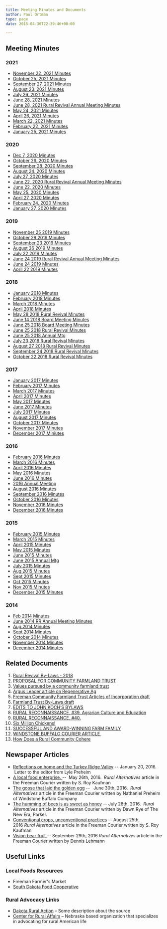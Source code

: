 ```yaml
---
title: Meeting Minutes and Documents
author: Paul Ortman
type: page
date: 2015-04-30T22:39:46+00:00

---
```

## Meeting Minutes

### 2021
<!-- * _**DRAFT** [November 22, 2021 Minutes](/2021/november-22-2021-rural-revival-minutes.pdf)_ -->
* [November 22, 2021 Minutes](/2021/november-22-2021-rural-revival-minutes.pdf)
* [October 25, 2021 Minutes](/2021/october-25-2021-rural-revival-minutes.pdf)
* [September 27, 2021 Minutes](/2021/september-27-2021-rural-revival-minutes.pdf)
* [August 23, 2021 Minutes](/2021/august-23-2021-rural-revival-minutes.pdf)
* [July 26, 2021 Minutes](/2021/july-26-2021-rural-revival-minutes.pdf)
* [June 28, 2021 Minutes](/2021/june-28-2021-rural-revival-minutes.pdf)
* [June 28, 2021 Rural Revival Annual Meeting Minutes](/2021/june-28-2021-rural-revival-annual-meeting-minutes.pdf)
* [May 24, 2021 Minutes](/2021/may-24-2021-rural-revival-minutes.pdf)
* [April 26, 2021 Minutes](/2021/april-26-2021-rural-revival-minutes.pdf)
* [March 22, 2021 Minutes](/2021/march-22-2021-rural-revival-minutes.pdf)
* [February 22, 2021 Minutes](/2021/february-22-2021-rural-revival-minutes.pdf)
* [January 25, 2021 Minutes](/2021/january-25-2021-rural-revival-minutes.pdf)


### 2020

* [Dec 7, 2020 Minutes](/2020/december-7-2020-rural-revival-minutes.pdf)
* [October 26, 2020 Minutes](/2020/october-26-2020-rural-revival-minutes.pdf)
* [September 28, 2020 Minutes](/2020/september-28-2020-rural-revival-minutes.pdf)
* [August 24, 2020 Minutes](/2020/august-24-2020-rural-revival-minutes.pdf)
* [July 27, 2020 Minutes](/2020/july-27-2020-rural-revival-minutes.pdf)
* [June 22, 2020 Rural Revival Annual Meeting Minutes](/2020/june-22-2020-rural-revival-annual-meeting-minutes.pdf)
* [June 22, 2020 Minutes](/2020/june-22-2020-rural-revival-minutes.pdf)
* [May 25, 2020 Minutes](/2020/may-25-2020-rural-revival-minutes.pdf)
* [April 27, 2020 Minutes](/2020/april-27-2020-rural-revival-minutes.pdf)
* [February 24, 2020 Minutes](/2020/february-24-2020-rural-revival-minutes.pdf)
* [January 27, 2020 Minutes](/2020/january-27-2020-rural-revival-minutes.pdf)


### 2019
 
* [November 25 2019 Minutes](/2019/november-25-2019-rural-revival-minutes.pdf)
* [October 28 2019 Minutes](/2019/october-28-2019-rural-revival-minutes.pdf)
* [September 23 2019 Minutes](/2019/september-23-2019-rural-revival-minutes.pdf)
* [August 26 2019 Minutes](/2019/august-26-2019-rural-revival-minutes.pdf)
* [July 22 2019 Minutes](/2019/july-22-2019-rural-revival-minutes.pdf)
* [June 24 2019 Rural Revival Annual Meeting Minutes](/2019/june-24-2019-rural-revival-annual-meeting-minutes.pdf)
* [June 24 2019 Minutes](/2019/june-24-2019-rural-revival-minutes.pdf)
* [April 22 2019 Minutes](/2019/april-22-2019-rural-revival-minutes.pdf)


### 2018

* [January 2018 Minutes][8]
* [February 2018 Minutes][9]
* [March 2018 Minutes][10]
* [April 2018 Minutes][11]
* [May 28 2018 Rural Revival Minutes][12]
* [June 14 2018 Board Meeting Minutes][13]
* [June 25 2018 Board Meeting Minutes][14]
* [June 25 2018 Rural Revival Minutes][15]
* [June 25 2018 Annual Mtg][16]
* [July 23 2018 Rural Revival Minutes][17]
* [August 27 2018 Rural Revival Minutes][18]
* [September 24 2018 Rural Revival Minutes][19]
* [October 22 2018 Rural Revival Minutes][20]

### 2017

* [January 2017 Minutes](/2015/04/170102-Minutes.pdf)
* [February 2017 Minutes](/2017/07/170206-Minutes.pdf)
* [March 2017 Minutes](/2017/07/March-2017-Minutes.pdf)
* [April 2017 Minutes](/2017/07/April-2017-Minutes.pdf)
* [May 2017 Minutes][1]
* [June 2017 Minutes][2]
* [July 2017 Minutes][3]
* [August 2017 Minutes][4]
* [October 2017 Minutes][5]
* [November 2017 Minutes][6]
* [December 2017 Miniutes][7]

### 2016

* [February 2016 Minutes](/2015/04/160201-Minutes.pdf)
* [March 2016 Minutes](/2015/04/160307-Minutes.pdf)
* [April 2016 Minutes](/2015/04/160404-Minutes.pdf)
* [May 2016 Minutes](/2015/04/160502-Minutes.pdf)
* [June 2016 Minutes](/2015/04/160606-Minutes.pdf)
* [2016 Annual Meeting](/2015/04/160606-Annual-Mtg.pdf)
* [August 2016 Minutes](/2015/04/160801-Minutes.pdf)
* [September 2016 Minutes](/2015/04/160905-Minutes.pdf)
* [October 2016 Minutes](/2015/04/161003-Minutes.pdf)
* [November 2016 Minutes](/2015/04/161106-Minutes.pdf)
* [December 2016 Minutes](/2015/04/161205-Minutes.pdf)

### 2015

* [February 2015 Minutes](/2015/04/150202-Minutes.pdf)
* [March 2015 Minutes](/2015/04/150304-Minutes.pdf)
* [April 2015 Minutes](/2015/04/150406-Minutes.pdf)
* [May 2015 Minutes](/2015/04/150504-Minutes.pdf)
* [June 2015 Minutes](/2015/04/150602-Minutes.pdf)
* [June 2015 Annual Mtg](/2015/04/150602-Annual-Mtg.pdf)
* [July 2015 Minutes](/2015/04/150706-Minutes.pdf)
* [Aug 2015 Minutes](/2015/04/150803.pdf)
* [Sept 2015 Minutes](/2015/04/150907.pdf)
* [Oct 2015 Minutes](/2015/04/151005-Minutes.pdf)
* [Nov 2015 Minutes](/2015/04/151102-Minutes.pdf)
* [December 2015 Minutes](/2015/04/151207-Minutes.pdf)

### 2014

* [Feb 2014 Minutes](/2015/04/140203-RR-Meeting-Minutes.pdf)
* [June 2014 RR Annual Meeting Minutes](/2015/04/140602-RR-Annual-Meeting-Minutes1.pdf)
* [Aug 2014 Minutes](/2015/04/140804-Rural-Revival-Minutes.pdf)
* [Sept 2014 Minutes](/2015/04/140901-Minutes1.pdf)
* [October 2014 Minutes](/2015/04/141006-Minutes.pdf)
* [November 2014 Minutes](/2015/04/141103-Minutes.pdf)
* [December 2014 Minutes](/2015/04/141201-Minutes.pdf)

## Related Documents

1)  [Rural Revival By-Laws - 2018](/2018/06/rr-by-laws-june-2018.pdf)
1)  [PROPOSAL FOR COMMUNITY FARMLAND TRUST][21] 
1)  [Values pursued by a community farmland trust][22] 
1)  [Argus Leader article on Regenerative Ag][23]
1)  [Freeman Community Farmland Trust Articles of Incorporation draft][24] 
1)  [Farmland Trust By-Laws draft][25]
1)  [EDITS TO JOHN KOCH&#8217;S BYLAWS][26]
1)  [RURAL RECONNAISSANCE, #39. Agrarian Culture and Education][27]
1)  [RURAL RECONNAISSANCE, #40.][28] 
1)  [Six Million Chickens!][29]
1)  [SUCCESSFUL AND AWARD-WINNING FARM FAMILY][30]
1)  [WINDSTONE BUFFALO COURIER ARTICLE ][31]
1)  [How Does a Rural Community Cohere][32]

## Newspaper Articles

* [Reflections on home and the Turkey Ridge Valley](http://www.freemansd.com/opinion/article_4bf85b80-bf84-11e5-93a2-93b90d767e55.html) -- January 20, 2016.  Letter to the editor from Lyle Preheim
* [A local food enterprise. ](/2015/04/A-local-food-enterprise.pdf) --  May 26th, 2016.  <em>Rural Alternatives </em>article in the Freeman Courier written by S. Roy Kaufman
* [The goose that laid the golden egg](/2015/04/Goose-Golden-Egg.pdf) --   June 30th, 2016.  <em>Rural Alternatives </em>article in the Freeman Courier written by Nathaniel Preheim of Windstone Buffalo Company
* [The humming of bees is as sweet as honey](/2015/04/The-humming-of-bees-is-as-sweet-as-honey.pdf) -- July 28th, 2016.  <em>Rural Alternatives </em>article in the Freeman Courier written by Dawn Rye of The New Era, Parker.
* [Conventional crops, unconventional practices](/2015/04/Conventional-crops-unconventional-practices.pdf) -- August 25th, 2016 <em>Rural Alternatives </em>article in the Freeman Courier written by S. Roy Kaufman
* [Vision bear fruit ](/2015/04/Vison-Bears-Fruit.pdf) -- September 29th, 2016 <em>Rural Alternatives </em>article in the Freeman Courier written by Dennis Lehmann

## Useful Links

### Local Foods Resources

* Freeman Farmer's Market
* [South Dakota Food Cooperative][33]

### Rural Advocacy Links

* [Dakota Rural Action][34] &#8211; Some description about the source
* [Center for Rural Affairs][35] &#8211; Nebraska based organization that specializes in advocating for rural American life


 [1]: /2018/03/May-2017-Minutes.pdf
 [2]: /2018/03/June-2017-Minutes.pdf
 [3]: /2018/03/July-2017-Minutes.pdf
 [4]: /2018/03/August-2017-Minutes.pdf
 [5]: /2018/03/October-2017-Minutes.pdf
 [6]: /2018/03/November-2017-Minutes.pdf
 [7]: /2018/03/December-2017-Miniutes.pdf
 [8]: /2018/03/January-2018-Minutes.pdf
 [9]: /2018/03/February-2018-Minutes-1.pdf
 [10]: /2018/12/March-2018-Minutes.pdf
 [11]: /2018/12/April-2018-Minutes.pdf
 [12]: /2018/12/May-28-2018-Rural-Revival-Minutes-.pdf
 [13]: /2018/12/June-14-2018-Board-Meeting-Minutes.pdf
 [14]: /2018/12/June-25-2018-Board-Meeting-Minutes.pdf
 [15]: /2018/12/June-25-2018-Rural-Revival-Minutes-.pdf
 [16]: /2018/12/June-25-2018-Annual-Mtg.pdf
 [17]: /2018/12/July-23-2018-Rural-Revival-Minutes-.pdf
 [18]: /2018/12/August-27-2018-Rural-Revival-Minutes-.pdf
 [19]: /2018/12/September-24-2018-Rural-Revival-Minutes-.pdf
 [20]: /2018/12/October-22-2018-Rural-Revival-Minutes-.pdf
 [21]: /2019/01/PROPOSAL-FOR-COMMUNITY-FARMLAND-TRUST.pdf
 [22]: /2019/01/VALUES-PURSUED-BY-A-COMMUNITY-FARMLAND-TRUST.pdf
 [23]: /2019/01/Argus-Leader-article-on-Regenerative-Ag.pdf
 [24]: /2019/01/Freeman-Community-Farmland-Trust-Articles-of-Incorporation-draft.pdf
 [25]: /2019/01/Farmland-Trust-By-Laws-draft.pdf
 [26]: /2019/01/EDITS-TO-JOHN-KOCHS-BYLAWS.pdf
 [27]: /2015/04/RURAL-RECONNAISSANCE-39.-Agrarian-Culture-and-Education1.pdf
 [28]: /2015/04/RURAL-RECONNAISSANCE-40.-How-Does-a-Rural-Community-Cohere.docx
 [29]: /2015/04/SIX-MILLION-CHICKENS.pdf
 [30]: /2015/04/SUCCESSFUL-AND-AWARD-WINNING-FARM-FAMILY.pdf
 [31]: http://www.wsbuffalo.com/uploads/4/3/5/6/43562113/publication.pdf "WINDSTONE BUFFALO COURIER ARTICLE"
 [32]: /2015/04/RURAL-RECONNAISSANCE-40.-How-Does-a-Rural-Community-Cohere1.docx
 [33]: http://sdlocalfood.org/shop/
 [34]: http://dakotarural.org/
 [35]: http://www.cfra.org/

